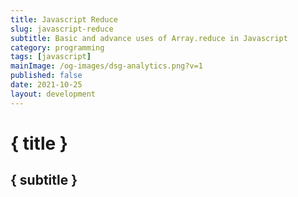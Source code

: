 ```yaml
---
title: Javascript Reduce
slug: javascript-reduce
subtitle: Basic and advance uses of Array.reduce in Javascript
category: programming
tags: [javascript]
mainImage: /og-images/dsg-analytics.png?v=1
published: false
date: 2021-10-25
layout: development
---
```


# { title }

## { subtitle }
